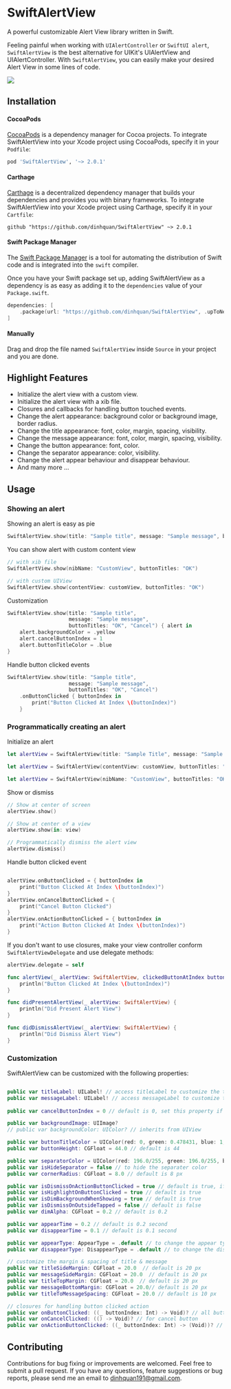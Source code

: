 SwiftAlertView
===========

A powerful customizable Alert View library written in Swift.

Feeling painful when working with `UIAlertController` or `SwiftUI alert`, `SwiftAlertView` is the best alternative for UIKit's UIAlertView and UIAlertController.
With `SwiftAlertView`, you can easily make your desired Alert View in some lines of code.

![](https://raw.githubusercontent.com/dinhquan/SwiftAlertView/master/SwiftAlertView/Images/demo.png)

## Installation

#### CocoaPods

[CocoaPods](https://cocoapods.org) is a dependency manager for Cocoa projects. To integrate SwiftAlertView into your Xcode project using CocoaPods, specify it in your `Podfile`:

```ruby
pod 'SwiftAlertView', '~> 2.0.1'
```

#### Carthage

[Carthage](https://github.com/Carthage/Carthage) is a decentralized dependency manager that builds your dependencies and provides you with binary frameworks. To integrate SwiftAlertView into your Xcode project using Carthage, specify it in your `Cartfile`:

```ogdl
github "https://github.com/dinhquan/SwiftAlertView" ~> 2.0.1
```

#### Swift Package Manager

The [Swift Package Manager](https://swift.org/package-manager/) is a tool for automating the distribution of Swift code and is integrated into the `swift` compiler.

Once you have your Swift package set up, adding SwiftAlertView as a dependency is as easy as adding it to the `dependencies` value of your `Package.swift`.

```swift
dependencies: [
    .package(url: "https://github.com/dinhquan/SwiftAlertView", .upToNextMajor(from: "2.0.1"))
]
```

#### Manually
Drag and drop the file named ```SwiftAlertView``` inside `Source` in your project and you are done.

## Highlight Features

- Initialize the alert view with a custom view.
- Initialize the alert view with a xib file.
- Closures and callbacks for handling button touched events.
- Change the alert appearance: background color or background image, border radius.
- Change the title appearance: font, color, margin, spacing, visibility.
- Change the message appearance: font, color, margin, spacing, visibility.
- Change the button appearance: font, color.
- Change the separator appearance: color, visibility.
- Change the alert appear behaviour and disappear behaviour.
- And many more ...

## Usage

### Showing an alert

Showing an alert is easy as pie

```swift
SwiftAlertView.show(title: "Sample title", message: "Sample message", buttonTitles: "Cancel", "OK")
```

You can show alert with custom content view
```swift
// with xib file
SwiftAlertView.show(nibName: "CustomView", buttonTitles: "OK")

// with custom UIView
SwiftAlertView.show(contentView: customView, buttonTitles: "OK")
```

Customization

```swift
SwiftAlertView.show(title: "Sample title",
                    message: "Sample message",
                    buttonTitles: "OK", "Cancel") { alert in
    alert.backgroundColor = .yellow
    alert.cancelButtonIndex = 1
    alert.buttonTitleColor = .blue
}
```

Handle button clicked events
```swift
SwiftAlertView.show(title: "Sample title",
                    message: "Sample message",
                    buttonTitles: "OK", "Cancel")
    .onButtonClicked { buttonIndex in
        print("Button Clicked At Index \(buttonIndex)")
    }
```

### Programmatically creating an alert

Initialize an alert

```swift
let alertView = SwiftAlertView(title: "Sample Title", message: "Sample Message", buttonTitles: "Cancel", "Button 1", "Button 2", "Button 3")

let alertView = SwiftAlertView(contentView: customView, buttonTitles: "OK")

let alertView = SwiftAlertView(nibName: "CustomView", buttonTitles: "OK")
```

Show or dismiss

```swift
// Show at center of screen
alertView.show()

// Show at center of a view
alertView.show(in: view)

// Programmatically dismiss the alert view
alertView.dismiss()

```

Handle button clicked event

```swift

alertView.onButtonClicked = { buttonIndex in
    print("Button Clicked At Index \(buttonIndex)")
}
alertView.onCancelButtonClicked = {
    print("Cancel Button Clicked")
}
alertView.onActionButtonClicked = { buttonIndex in
    print("Action Button Clicked At Index \(buttonIndex)")
}

```

If you don't want to use closures, make your view controller conform ```SwiftAlertViewDelegate``` and use delegate methods:

```swift
alertView.delegate = self

func alertView(_ alertView: SwiftAlertView, clickedButtonAtIndex buttonIndex: Int) {
    println("Button Clicked At Index \(buttonIndex)")
}

func didPresentAlertView(_ alertView: SwiftAlertView) {
    println("Did Present Alert View")
}

func didDismissAlertView(_ alertView: SwiftAlertView) {
    println("Did Dismiss Alert View")
}

```
### Customization

SwiftAlertView can be customized with the following properties:

```swift

public var titleLabel: UILabel! // access titleLabel to customize the title font, color
public var messageLabel: UILabel! // access messageLabel to customize the message font, color
    
public var cancelButtonIndex = 0 // default is 0, set this property if you want to change the position of cancel button

public var backgroundImage: UIImage?
// public var backgroundColor: UIColor? // inherits from UIView

public var buttonTitleColor = UIColor(red: 0, green: 0.478431, blue: 1, alpha: 1) // to change the title color of all buttons
public var buttonHeight: CGFloat = 44.0 // default is 44

public var separatorColor = UIColor(red: 196.0/255, green: 196.0/255, blue: 201.0/255, alpha: 1.0) // to change the separator color
public var isHideSeparator = false // to hide the separater color
public var cornerRadius: CGFloat = 8.0 // default is 8 px

public var isDismissOnActionButtonClicked = true // default is true, if you want the alert view will not be dismissed when clicking on action buttons, set this property to false
public var isHighlightOnButtonClicked = true // default is true
public var isDimBackgroundWhenShowing = true // default is true
public var isDismissOnOutsideTapped = false // default is false
public var dimAlpha: CGFloat = 0.2 // default is 0.2

public var appearTime = 0.2 // default is 0.2 second
public var disappearTime = 0.1 // default is 0.1 second

public var appearType: AppearType = .default // to change the appear type
public var disappearType: DisappearType = .default // to change the disappear type

// customize the margin & spacing of title & message
public var titleSideMargin: CGFloat = 20.0  // default is 20 px
public var messageSideMargin: CGFloat = 20.0  // default is 20 px
public var titleTopMargin: CGFloat = 20.0  // default is 20 px
public var messageBottomMargin: CGFloat = 20.0// default is 20 px
public var titleToMessageSpacing: CGFloat = 20.0 // default is 10 px

// closures for handling button clicked action
public var onButtonClicked: ((_ buttonIndex: Int) -> Void)? // all buttons
public var onCancelClicked: (() -> Void)? // for cancel button
public var onActionButtonClicked: ((_ buttonIndex: Int) -> (Void))? // sometimes you want to handle the action button clicked event but don't want to write if/else in onButtonClicked closure, use this property

```

## Contributing
Contributions for bug fixing or improvements are welcomed. Feel free to submit a pull request.
If you have any questions, feature suggestions or bug reports, please send me an email to dinhquan191@gmail.com.

